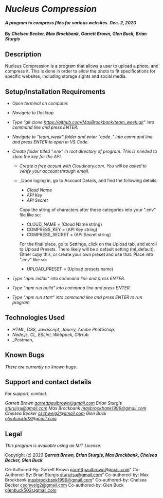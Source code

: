 # _Nucleus Compression_

#### _A program to compress files for various websites._ _Dec. 2, 2020_

#### By _**Chelsea Becker, Max Brockbank, Garrett Brown, Glen Buck, Brian Sturgis**_

## Description
Nucleus Compression is a program that allows a user to upload a photo, and compress it. 
This is done in order to allow the photo to fit specifications for specific 
websites, including storage sights and social media.

## Setup/Installation Requirements

* _Open terminal on computer._
* _Navigate to Desktop._
* _Type "git clone https://github.com/MaxBrockbank/team_week.git" into command line and press ENTER._
* _Navigate to "team_week" folder and enter "code ." into command line and press ENTER to open in VS Code._
* _Create folder titled ".env" in root directory of program. This is needed to store the key for the API._
    * _Create a free acount with Cloudinary.com. You will be asked to verify your account through email._
    * _Upon loging in, go to Account Details, and find the following details:
        * _Cloud Name_ 
        * _API Key_
        * _API Secret_

        Copy the string of characters after these categories into your ".env" file like so:
        * CLOUD_NAME = (Cloud Name string)
        * COMPRESS_KEY = (API Key string)
        * COMPRESS_SECRET = (API Secret string)

        For the final piece, go to Settings, click on the Upload tab, and scroll to Upload Presets. There likely will be a default setting (ml_default). Either
        copy this, or create your own preset and use that. Place into ".env" like so:
        * UPLOAD_PRESET = (Upload presets name)

* _Type "npm install" into command line and press ENTER._
* _Type "npm run build" into command line and press ENTER._
* _Type "npm run start" into command line and press ENTER to run program._


## Technologies Used
* _HTML, CSS, Javascript, Jquery, Adobe Photoshop._
* _Node.js, CL, ESLint, Webpack, GitHub._
* _Postman, 


## Known Bugs
_There are currently no known bugs._


## Support and contact details
_For support, contact:_

_Garrett Brown <garrettpaulbrown@gmail.com>_
_Brian Sturgis <sturujisu@gmail.com>_
_Max Brockbank <maxbrockbank1999@gmail.com>_
_Chelsea Becker <cschweig2@gmail.com>_
_Glen Buck <glenbuck503@gmail.com>_



## Legal
*This program is available using an MIT License.*

Copyright (c) 2020 **_Garrett Brown, Brian Sturgis, Max Brockbank, Chelsea Becker, Glen Buck_**



Co-Authored-By: Garrett Brown <garrettpaulbrown@gmail.com>"
Co-Authored-By: Brian Sturgis <sturujisu@gmail.com>"
Co-authored-by: Max Brockbank <maxbrockbank1999@gmail.com>"
Co-authored-by: Chelsea Becker <cschweig2@gmail.com>
Co-authored-by: Glen Buck <glenbuck503@gmail.com>
